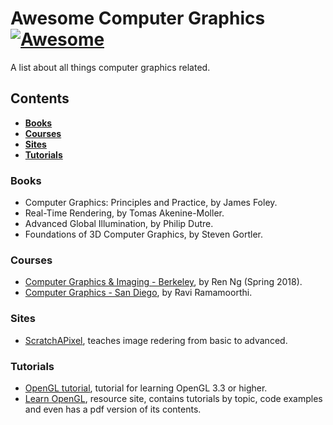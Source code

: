 # Awesome Computer Graphics [![Awesome](https://awesome.re/badge.svg)](https://awesome.re)

A list about all things computer graphics related.

## Contents

* **[Books](#books)** 
* **[Courses](#courses)**
* **[Sites](#sites)**
* **[Tutorials](tutorials)**

### Books
* Computer Graphics: Principles and Practice, by James Foley.
* Real-Time Rendering, by Tomas Akenine-Moller.
* Advanced Global Illumination, by Philip Dutre.
* Foundations of 3D Computer Graphics, by Steven Gortler. 


### Courses
* [Computer Graphics & Imaging - Berkeley](https://cs184.eecs.berkeley.edu/), by Ren Ng (Spring 2018).
* [Computer Graphics - San Diego](https://www.edx.org/course/computer-graphics-uc-san-diegox-cse167x-3), by Ravi Ramamoorthi.



### Sites
* [ScratchAPixel](https://www.scratchapixel.com/index.php?#_=_), teaches image redering from basic to advanced.


### Tutorials
* [OpenGL tutorial](http://www.opengl-tutorial.org/), tutorial for learning OpenGL 3.3 or higher.
* [Learn OpenGL](https://learnopengl.com/), resource site, contains tutorials by topic, code examples and even has a pdf version of its contents.


